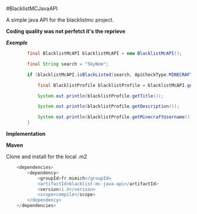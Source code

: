 #BlacklistMCJavaAPI

A simple java API for the blacklistmc project.

**Coding quality was not perfetct it's the reprieve**

***Exemple***

```java
        final BlacklistMcAPI blacklistMcAPI = new BlacklistMcAPI();

        final String search = "SkyNom";

        if (blacklistMcAPI.isBlackListed(search, ApiCheckType.MINECRAFT_USERNAME)) {

            final BlacklistProfile blacklistProfile = blacklistMcAPI.getProfile(search, ApiCheckType.MINECRAFT_USERNAME);

            System.out.println(blacklistProfile.getTitle());

            System.out.println(blacklistProfile.getDescription());

            System.out.println(blacklistProfile.getMinecraftUsername());
        }
```

**Implementation**

**Maven**

Clone and install for the local .m2

```groovy
    <dependencies>
        <dependency>
            <groupId>fr.mimich</groupId>
            <artifactId>blacklist-mc-java-api</artifactId>
            <version>1.0</version>
            <scope>compile</scope>
        </dependency>
    </dependencies>
```



